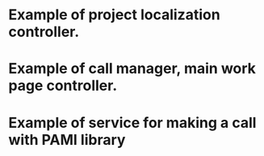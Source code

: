 # Example of project localization controller.
# Example of call manager, main work page controller.
# Example of service for making a call with PAMI library